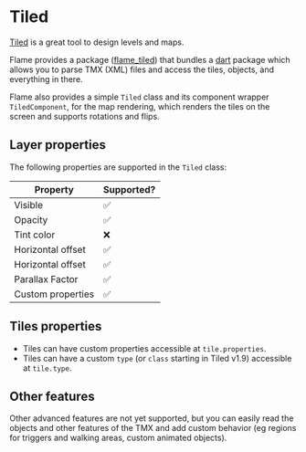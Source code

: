 # Tiled

[Tiled](https://www.mapeditor.org/) is a great tool to design levels and maps.

Flame provides a package ([flame_tiled](https://github.com/flame-engine/flame_tiled)) that bundles a
[dart](https://pub.dev/packages/tiled) package which allows you to parse TMX (XML) files and access
the tiles, objects, and everything in there.

Flame also provides a simple `Tiled` class and its component wrapper `TiledComponent`, for the map
rendering, which renders the tiles on the screen and supports rotations and flips.


## Layer properties

The following properties are supported in the `Tiled` class:

| Property              | Supported?  |
| -----------           | ----------- |
| Visible               | ✅          |
| Opacity               | ✅          |
| Tint color            | ❌          |
| Horizontal offset     | ✅          |
| Horizontal offset     | ✅          |
| Parallax Factor       | ✅          |
| Custom properties     | ✅          |


## Tiles properties

- Tiles can have custom properties accessible at `tile.properties`.
- Tiles can have a custom `type` (or `class` starting in Tiled v1.9) accessible at `tile.type`.


## Other features

Other advanced features are not yet supported, but you can easily read the objects and other
features of the TMX and add custom behavior (eg regions for triggers and walking areas, custom
animated objects).
